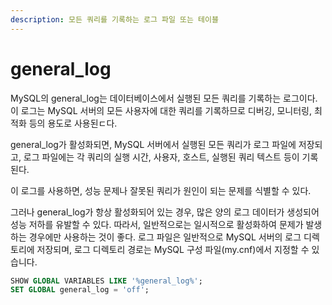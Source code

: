 ```yaml
---
description: 모든 쿼리를 기록하는 로그 파일 또는 테이블
---
```


# general\_log

MySQL의 general\_log는 데이터베이스에서 실행된 모든 쿼리를 기록하는 로그이다. 이 로그는 MySQL 서버의 모든 사용자에 대한 쿼리를 기록하므로 디버깅, 모니터링, 최적화 등의 용도로 사용된ㄷ다.

general\_log가 활성화되면, MySQL 서버에서 실행된 모든 쿼리가 로그 파일에 저장되고, 로그 파일에는 각 쿼리의 실행 시간, 사용자, 호스트, 실행된 쿼리 텍스트 등이 기록된다.&#x20;

이 로그를 사용하면, 성능 문제나 잘못된 쿼리가 원인이 되는 문제를 식별할 수 있다.

그러나 general\_log가 항상 활성화되어 있는 경우, 많은 양의 로그 데이터가 생성되어 성능 저하를 유발할 수 있다. 따라서, 일반적으로는 일시적으로 활성화하여 문제가 발생하는 경우에만 사용하는 것이 좋다. 로그 파일은 일반적으로 MySQL 서버의 로그 디렉토리에 저장되며, 로그 디렉토리 경로는 MySQL 구성 파일(my.cnf)에서 지정할 수 있습니다.

```sql
SHOW GLOBAL VARIABLES LIKE '%general_log%';
SET GLOBAL general_log = 'off';
```

